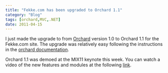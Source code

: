 ```yaml
---
title: "Fekke.com has been upgraded to Orchard 1.1"
category: "Blog"
tags: [orchard,MVC,.NET]
date: 2011-04-15
---
```



I just made the upgrade to from [Orchard](http://orchardproject.net/ "Orchard Project") version 1.0 to Orchard 1.1 for the Fekke.com site. The upgrade was relatively easy following the instructions in the [orchard documentation](http://orchardproject.net/docs/Upgrading-a-site-to-a-new-version-of-Orchard.ashx "Orchard Upgrade").

Orchard 1.1 was demoed at the MIX11 keynote this week. You can watch a video of the new features and modules at the following [link](http://channel9.msdn.com/Events/MIX/MIX11/KEY01 "MIX11 Keynote").